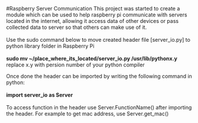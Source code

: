 #Raspberry Server Communication
This project was started to create a module which can be used to help raspberry pi communicate with servers located in the internet, allowing it access data of other devices or pass collected data to server so that others can make use of it.
<br>
<br>
Use the sudo command below to move created header file [server_io.py] to python library folder in Raspberry Pi
<br>
<br>
<b>sudo mv ~/place_where_its_located/server_io.py /usr/lib/pythonx.y</b>
<br>
replace x.y with persion number of your python compiler
<br>

Once done the header can be imported by writing the following command in python:<br><br>
<b>import server_io as Server</b>
<br><br>
To access function in the header use Server.FunctionName() after importing the header. 
For example to get mac address, use Server.get_mac()
